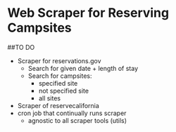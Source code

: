 # Web Scraper for Reserving Campsites

##TO DO
- Scraper for reservations.gov
    - Search for given date + length of stay
    - Search for campsites:
        - specified site
        - not specified site
        - all sites
- Scraper of reservecalifornia
- cron job that continually runs scraper
    - agnostic to all scraper tools (utils)
